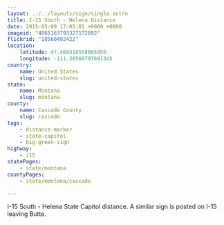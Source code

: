 ```yaml
---
layout: ../../layouts/sign/single.astro
title: I-15 South - Helena Distance
date: 2015-05-09 17:05:01 +0000 +0000
imageid: "4065163793327172892"
flickrid: "18560492422"
location:
    latitude: 47.469319558065955
    longitude: -111.36560797691345
country:
    name: United States
    slug: united-states
state:
    name: Montana
    slug: montana
county:
    name: Cascade County
    slug: cascade
tags:
    - distance-marker
    - state-capitol
    - big-green-sign
highway:
    - i15
statePages:
    - state/montana
countyPages:
    - state/montana/cascade

---
```

I-15 South - Helena State Capitol distance.  A similar sign is posted on I-15 leaving Butte.